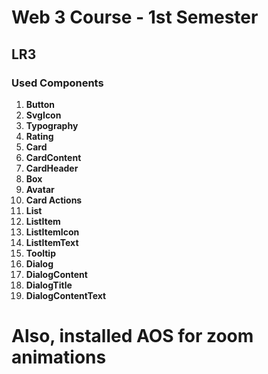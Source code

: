 # Web 3 Course - 1st Semester

## LR3

### Used Components

1. **Button**
2. **SvgIcon**
3. **Typography**
4. **Rating**
5. **Card**
6. **CardContent**
7. **CardHeader**
8. **Box**
9. **Avatar**
10. **Card Actions**
11. **List**
12. **ListItem**
13. **ListItemIcon**
14. **ListItemText**
15. **Tooltip**
16. **Dialog**
17. **DialogContent**
18. **DialogTitle**
19. **DialogContentText**

# Also, installed AOS for zoom animations
